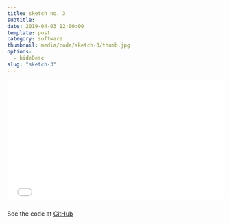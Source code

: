 ```yaml
---
title: sketch no. 3
subtitle:
date: 2019-04-03 12:00:00
template: post
category: software
thumbnail: media/code/sketch-3/thumb.jpg
options:
  - hideDesc
slug: "sketch-3"
---
```


<style type="text/css">
.resp-container {
  position: relative;
  overflow: hidden;
  padding-top: 56.25%;
  margin-bottom: 20px;
}
.resp-iframe {
    position: absolute;
    top: 0;
    left: 0;
    width: 100%;
    height: 100%;
    border: 0;
}
</style>

<div class="resp-container">
  <iframe id="sketch-3"
      class="resp-iframe"
      title="sketch-3"
      src="/three-3/index.html"
      scrolling="no">
  </iframe>
</div>

See the code at [GitHub](https://github.com/rjsalvadorr/portfolio-v4a/blob/master/static/three-3/js/index.js)
